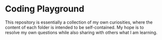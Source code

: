 # Coding Playground
This repository is essentially a collection of my own curiosities, where the content of each folder is intended to be self-contained. My hope is to resolve my own questions while also sharing with others what I am learning.
